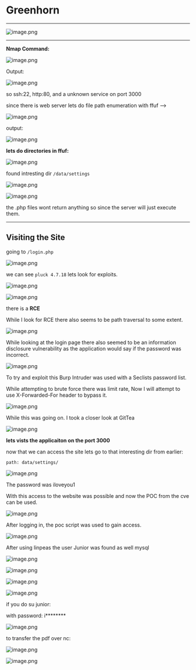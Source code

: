 # Greenhorn

---

![image.png](Greenhorn%2010224f42a85b8047ad81e77ab949ff3d/image.png)

---

**Nmap Command:** 

![image.png](Greenhorn%2010224f42a85b8047ad81e77ab949ff3d/image%201.png)

Output: 

![image.png](Greenhorn%2010224f42a85b8047ad81e77ab949ff3d/image%202.png)

so ssh:22, http:80, and a unknown service on port 3000

since there is web server lets do  file path enumeration with ffuf —> 

![image.png](Greenhorn%2010224f42a85b8047ad81e77ab949ff3d/image%203.png)

output: 

![image.png](Greenhorn%2010224f42a85b8047ad81e77ab949ff3d/image%204.png)

**lets do directories in ffuf:** 

![image.png](Greenhorn%2010224f42a85b8047ad81e77ab949ff3d/image%205.png)

found intresting dir `/data/settings` 

![image.png](Greenhorn%2010224f42a85b8047ad81e77ab949ff3d/image%206.png)

![image.png](Greenhorn%2010224f42a85b8047ad81e77ab949ff3d/image%207.png)

the .php files wont return anything so since the server will just execute them.

---

## Visiting the Site

going to `/login.php` 

![image.png](Greenhorn%2010224f42a85b8047ad81e77ab949ff3d/image%208.png)

we can see `pluck 4.7.18` lets look for exploits. 

![image.png](Greenhorn%2010224f42a85b8047ad81e77ab949ff3d/image%209.png)

![image.png](Greenhorn%2010224f42a85b8047ad81e77ab949ff3d/image%2010.png)

there is a **RCE**

While I look for RCE there also seems to be path traversal to some extent.

![image.png](Greenhorn%2010224f42a85b8047ad81e77ab949ff3d/image%2011.png)

While looking at the login page there also seemed to be an information disclosure vulnerability as the application would say if the password was incorrect.

![image.png](Greenhorn%2010224f42a85b8047ad81e77ab949ff3d/image%2012.png)

To try and exploit this Burp Intruder was used with a Seclists password list.

While attempting to brute force there was limit rate, Now I will attempt to use X-Forwarded-For header to bypass it.

![image.png](Greenhorn%2010224f42a85b8047ad81e77ab949ff3d/image%2013.png)

While this was going on. I took a closer look at GitTea

![image.png](Greenhorn%2010224f42a85b8047ad81e77ab949ff3d/image%2014.png)

**lets vists the applicaiton on the port 3000**

now that we can access the site lets go to that interesting dir from earlier:

`path: data/settings/` 

![image.png](Greenhorn%2010224f42a85b8047ad81e77ab949ff3d/image%2015.png)

The password was iloveyou1 

With this access to the website was possible and now the POC from the cve can be used.

![image.png](Greenhorn%2010224f42a85b8047ad81e77ab949ff3d/image%2016.png)

After logging in, the poc script was used to gain access.

![image.png](Greenhorn%2010224f42a85b8047ad81e77ab949ff3d/image%2017.png)

After using linpeas the user Junior was found as well mysql

![image.png](Greenhorn%2010224f42a85b8047ad81e77ab949ff3d/image%2018.png)

![image.png](Greenhorn%2010224f42a85b8047ad81e77ab949ff3d/image%2019.png)

![image.png](Greenhorn%2010224f42a85b8047ad81e77ab949ff3d/image%2020.png)

![image.png](Greenhorn%2010224f42a85b8047ad81e77ab949ff3d/image%2021.png)

if you do su junior: 

with password: i********

![image.png](Greenhorn%2010224f42a85b8047ad81e77ab949ff3d/image%2022.png)

to transfer the pdf over nc: 

![image.png](Greenhorn%2010224f42a85b8047ad81e77ab949ff3d/image%2023.png)

![image.png](Greenhorn%2010224f42a85b8047ad81e77ab949ff3d/image%2024.png)